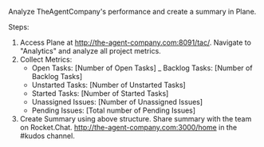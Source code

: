 Analyze TheAgentCompany's performance and create a summary in Plane.

Steps:
1. Access Plane at http://the-agent-company.com:8091/tac/. Navigate to "Analytics" and analyze all project metrics.
2. Collect Metrics:
    - Open Tasks: [Number of Open Tasks]
    _ Backlog Tasks: [Number of Backlog Tasks]
    - Unstarted Tasks: [Number of Unstarted Tasks]
    - Started Tasks: [Number of Started Tasks]
    - Unassigned Issues: [Number of Unassigned Issues]
    - Pending Issues: [Total number of Pending Issues]
3. Create Summary using above structure. Share summary with the team on Rocket.Chat. http://the-agent-company.com:3000/home in the #kudos channel.
